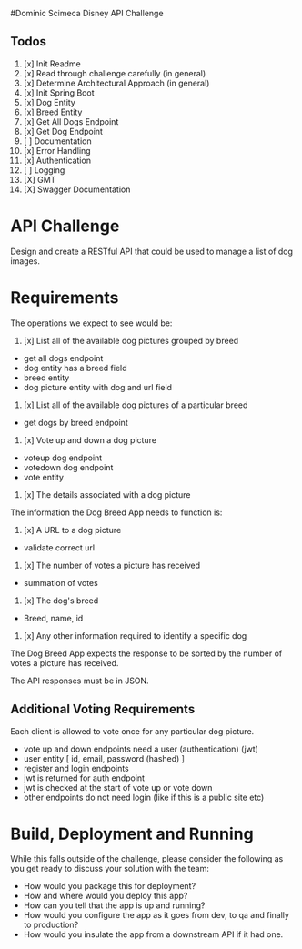 #Dominic Scimeca Disney API Challenge

## Todos
1. [x] Init Readme
1. [x] Read through challenge carefully (in general)
1. [x] Determine Architectural Approach (in general)
1. [x] Init Spring Boot
1. [x] Dog Entity
1. [x] Breed Entity
1. [x] Get All Dogs Endpoint
1. [x] Get Dog Endpoint
1. [ ] Documentation
1. [x] Error Handling
1. [x] Authentication
1. [ ] Logging 
1. [X] GMT
1. [X] Swagger Documentation


# API Challenge

Design and create a RESTful API that could be used to manage a list of dog images. 

# Requirements

The operations we expect to see would be:

1. [x] List all of the available dog pictures grouped by breed
- get all dogs endpoint
- dog entity has a breed field
- breed entity
- dog picture entity with dog and url field
1. [x] List all of the available dog pictures of a particular breed
- get dogs by breed endpoint
1. [x] Vote up and down a dog picture
- voteup dog endpoint
- votedown dog endpoint
- vote entity
1. [x] The details associated with a dog picture

The information the Dog Breed App needs to function is:

1. [x] A URL to a dog picture
- validate correct url
1. [x] The number of votes a picture has received
- summation of votes
1. [x] The dog's breed
- Breed, name, id
1. [x] Any other information required to identify a specific dog

The Dog Breed App expects the response to be sorted by the number of votes a picture has received.

The API responses must be in JSON.

## Additional Voting Requirements

Each client is allowed to vote once for any particular dog picture.
- vote up and down endpoints need a user (authentication) (jwt)
- user entity [ id, email, password (hashed) ]
- register and login endpoints
- jwt is returned for auth endpoint
- jwt is checked at the start of vote up or vote down
- other endpoints do not need login (like if this is a public site etc)




# Build, Deployment and Running

While this falls outside of the challenge, please consider the following as you get ready to discuss your solution with the team:

* How would you package this for deployment?
* How and where would you deploy this app?
* How can you tell that the app is up and running?
* How would you configure the app as it goes from dev, to qa and finally to production?
* How would you insulate the app from a downstream API if it had one.